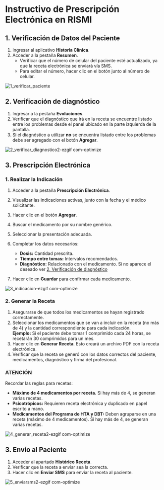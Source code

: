 # **Instructivo de Prescripción Electrónica en RISMI**

## **1. Verificación de Datos del Paciente**
1. Ingresar al aplicativo **Historia Clínica**.
2. Acceder a la pestaña **Resumen**.
   - Verificar que el número de celular del paciente esté actualizado, ya que la receta electrónica se enviará vía SMS.
   - Para editar el número, hacer clic en el botón junto al número de celular.

![1_verificar_paciente](https://github.com/user-attachments/assets/54ffffb5-f366-43cc-a1dd-451b1a051242)

## **2. Verificación de diagnóstico**
1. Ingresar a la pestaña **Evoluciones**.
2. Verificar que el diagnóstico que irá en la receta se encuentre listado entre los problemas desde el panel ubicado en la parte izquierda de la pantalla.
3. Si el diagnóstico a utilizar **no** se encuentra listado entre los problemas debe ser agregado con el botón **Agregar**.

![2_verificar_diagnostico2-ezgif com-optimize](https://github.com/user-attachments/assets/38e8c919-bc40-45cb-a405-362e9cddc39c)

## **3. Prescripción Electrónica**
### **1. Realizar la Indicación**
1. Acceder a la pestaña **Prescripción Electrónica**.
2. Visualizar las indicaciones activas, junto con la fecha y el médico solicitante.
3. Hacer clic en el botón **Agregar**.
4. Buscar el medicamento por su nombre genérico.
5. Seleccionar la presentación adecuada.
6. Completar los datos necesarios:
   - **Dosis:** Cantidad prescrita.
   - **Tiempo entre tomas:** Intervalos recomendados.
   - **Diagnóstico:** Relacionado con el medicamento. Si no aparece el deseado ver [2. Verificación de diagnóstico](#2-verificación-de-diagnóstico)

7. Hacer clic en **Guardar** para confirmar cada medicamento.

![3_indicacion-ezgif com-optimize](https://github.com/user-attachments/assets/bf841209-a88c-4883-bcce-4da249fd0741)

### **2. Generar la Receta**
1. Asegurarse de que todos los medicamentos se hayan registrado correctamente.
2. Seleccionar los medicamentos que se van a incluir en la receta (no más de 4) y la cantidad correspondiente para cada indicación.  
   **Ejemplo:** Si el paciente debe tomar 1 comprimido cada 24 horas, se recetarán 30 comprimidos para un mes.
4. Hacer clic en **Generar Receta**. Esto creará un archivo PDF con la receta electrónica.
5. Verificar que la receta se generó con los datos correctos del paciente, medicamentos, diagnóstico y firma del profesional.

### **ATENCIÓN**
Recordar las reglas para recetas:
   - **Máximo de 4 medicamentos por receta.** Si hay más de 4, se generan varias recetas.
   - **Psicotrópicos:** Requieren receta electrónica y duplicado en papel escrito a mano.
   - **Medicamentos del Programa de HTA y DBT:** Deben agruparse en una receta (máximo de 4 medicamentos). Si hay más de 4, se generan varias recetas.

![4_generar_receta2-ezgif com-optimize](https://github.com/user-attachments/assets/6ec9bf8d-4a8a-438d-b1b9-ea5507f79c1a)

## **3. Envío al Paciente**
1. Acceder al apartado **Histórico Receta**.
2. Verificar que la receta a enviar sea la correcta.
3. Hacer clic en **Enviar SMS** para enviar la receta al paciente.

![5_enviarsms2-ezgif com-optimize](https://github.com/user-attachments/assets/74953541-0887-4110-a13e-51c7f0025f22)


